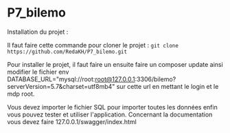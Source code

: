 # P7_bilemo

Installation du projet : 
 
 Il faut faire cette commande pour cloner le projet : 
     `git clone https://github.com/RedaKH/P7_bilemo.git`
 
Pour installer le projet, il faut faire un  ensuite faire un composer update ainsi modifier le fichier env DATABASE_URL="mysql://root:root@127.0.0.1:3306/bilemo?serverVersion=5.7&charset=utf8mb4" sur cette url en mettant le login et le mdp root.

Vous devez importer le fichier SQL pour importer toutes les données enfin vous pouvez tester et utiliser l'application. Concernant la documentation vous devez faire 127.0.0.1/swagger/index.html

